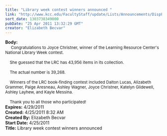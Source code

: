 ```yaml
---
title: "Library week contest winners announced "
link: "http://www.kcc.edu/FacultyStaff/update/Lists/Announcements/DispForm.aspx?ID=239"
sort_date: 1303738349000
pubDate: "25 Apr 2011 13:32:29 GMT"
creator: "Elizabeth Becvar"
---
```


<div><b>Body:</b> <div class=ExternalClass324D660411584C6688AF12BF3F1E8ADF><div> <font size=2>    Congratulations to Joyce Christner, winner of the Learning Resource Center's National Library Week contest.  </font></div><font size=2>
<div><br>    She guessed that the LRC has 43,956 items in its collection.</div>
<div><br>    The actual number is 39,268. </div>
<div> <br>    Winners of the LRC book-finding contest included Dalton Lucas, Alizabeth Grammer, Paige Aresneau, Ashley Wagner, Joyce Christner, Katelyn Glidewell, Ashley Layhew, and Kayle Messina.  </div>
<div><br>    Thank you to all those who participated!            <br></div></font></div></div>
<div><b>Expires:</b> 4/29/2011</div>
<div><b>Created:</b> 4/25/2011 8:32 AM</div>
<div><b>Created By:</b> Elizabeth Becvar</div>
<div><b>Start Date:</b> 4/25/2011</div>
<div><b>Title:</b> Library week contest winners announced </div>
